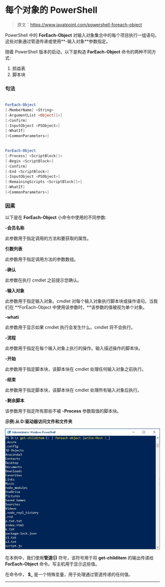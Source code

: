 # 每个对象的 PowerShell

> 原文：<https://www.javatpoint.com/powershell-foreach-object>

PowerShell 中的 **ForEach-Object** 对输入对象集合中的每个项目执行一组语句。这些对象通过管道传递或使用**-输入对象**参数指定。

随着 PowerShell 版本的启动，以下是构造 **ForEach-Object** 命令的两种不同方式:

1.  损益表
2.  脚本块

### 句法

```ps1

ForEach-Object 
[-MemberName] <String> 
[-ArgumentList <Object[]>] 
[-Confirm] 
[-InputObject <PSObject>] 
[-WhatIf]
[<CommonParameters>]

```

```ps1

ForEach-Object 
[-Process] <ScriptBlock[]> 
[-Begin <ScriptBlock>] 
[-Confirm] 
[-End <ScriptBlock>] 
[-InputObject <PSObject>] 
[-RemainingScripts <ScriptBlock[]>] 
[-WhatIf] 
[<CommonParameters>]

```

### 因素

以下是在 **ForEach-Object** 小命令中使用的不同参数:

**-会员名称**

此参数用于指定调用的方法和要获取的属性。

**引数列表**

此参数用于指定调用方法的参数数组。

**-确认**

此参数在执行 cmdlet 之前提示您确认。

**-输入对象**

此参数用于指定输入对象。cmdlet 对每个输入对象执行脚本块或操作语句。当我们在 **ForEach-Object 中使用该参数时，**该参数的值被视为单个对象。

**-whati**

此参数用于显示如果 cmdlet 执行会发生什么。cmdlet 将不会执行。

**-流程**

此参数用于指定在每个输入对象上执行的操作。输入描述操作的脚本块。

**-开始**

此参数用于指定脚本块，该脚本块在 cmdlet 处理任何输入对象之前执行。

**-结束**

此参数用于指定脚本块，该脚本块在 cmdlet 处理所有输入对象后执行。

**-剩余脚本**

该参数用于指定所有那些不被 **-Process** 参数取值的脚本块。

**示例:从 D:驱动器访问文件和文件夹**

![PowerShell ForEach-Object](img/c3f253e17d76820ed7af1e97cb15db59.png)

在本例中，我们使用**管道(|)** 符号，该符号用于将 **get-childitem** 的输出传递给 **ForEach-Object** 命令。写主机用于显示这些值。

在命令中， **$_** 是一个特殊变量，用于处理通过管道传递的任何值。

* * *